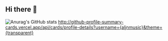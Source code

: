## Hi there 👋

![Anurag's GitHub stats](https://github-readme-stats.vercel.app/api?username=aljnmusic&show_icons=true&theme=radical)
http://github-profile-summary-cards.vercel.app/api/cards/profile-details?username={aljnmusic}&theme={transparent}


<!--
**aljnmusic/aljnmusic** is a ✨ _special_ ✨ repository because its `README.md` (this file) appears on your GitHub profile.

Here are some ideas to get you started:

- 🔭 I’m currently working on ...
- 🌱 I’m currently learning ...
- 👯 I’m looking to collaborate on ...
- 🤔 I’m looking for help with ...
- 💬 Ask me about ...
- 📫 How to reach me: ...
- 😄 Pronouns: ...
- ⚡ Fun fact: ...
-->
